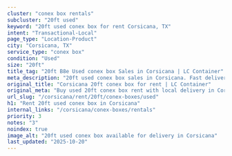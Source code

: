 ```yaml
---
cluster: "conex box rentals"
subcluster: "20ft used"
keyword: "20ft used conex box for rent Corsicana, TX"
intent: "Transactional-Local"
page_type: "Location-Product"
city: "Corsicana, TX"
service_type: "conex box"
condition: "Used"
size: "20ft"
title_tag: "20ft B8e Used conex box Sales in Corsicana | LC Container"
meta_description: "20ft used conex box sales in Corsicana. Fast delivery, competitive pricing. Serving conex boxes area. Quote ID: U49. Call (214) 524-4168 for your free quote today."
original_title: "Corsicana 20ft conex box for rent | LC Container"
original_meta: "Buy used 20ft conex box rent with local delivery in Corsicana, TX. LC Container — local Since 2003. Request a fast quote today."
url_slug: "/corsicana/rent/20ft/conex-boxes/used"
h1: "Rent 20ft used conex box in Corsicana"
internal_links: "/corsicana/conex-boxes/rentals"
priority: 3
notes: "3"
noindex: true
image_alt: "20ft used conex box available for delivery in Corsicana"
last_updated: "2025-10-20"
---
```


<!-- TODO: Add unique city/inventory copy, images, and internal links here. -->
